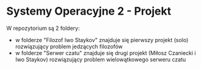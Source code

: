 # Systemy Operacyjne 2 - Projekt

W repozytorium są 2 foldery:
- w folderze "Filozof Iwo Staykov" znajduje się pierwszy projekt (solo) rozwiązujący problem jedzących filozofów
- w folderze "Serwer czatu" znajduje się drugi projekt (Miłosz Czaniecki i Iwo Staykov) rozwiązujący problem wielowątkowego serweru czatu